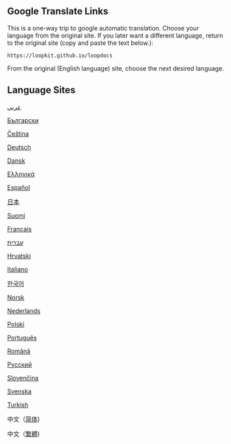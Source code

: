 ## Google Translate Links

This is a one-way trip to google automatic translation. Choose your language from the original site. If you later want a different language, return to the original site (copy and paste the text below.):

```
https://loopkit.github.io/loopdocs
```

From the original (English language) site, choose the next desired language.

## Language Sites

[عربي](https://loopkit-github-io.translate.goog/loopdocs/?_x_tr_sl=auto&_x_tr_tl=ar)

[Български](https://loopkit-github-io.translate.goog/loopdocs/?_x_tr_sl=auto&_x_tr_tl=bg)

[Čeština](https://loopkit-github-io.translate.goog/loopdocs/?_x_tr_sl=auto&_x_tr_tl=cs)

[Deutsch](https://loopkit-github-io.translate.goog/loopdocs/?_x_tr_sl=auto&_x_tr_tl=de)

[Dansk](https://loopkit-github-io.translate.goog/loopdocs/?_x_tr_sl=auto&_x_tr_tl=da)

[Ελληνικά](https://loopkit-github-io.translate.goog/loopdocs/?_x_tr_sl=auto&_x_tr_tl=el)

[Español](https://loopkit-github-io.translate.goog/loopdocs/?_x_tr_sl=auto&_x_tr_tl=es)

[日本](https://loopkit-github-io.translate.goog/loopdocs/?_x_tr_sl=auto&_x_tr_tl=ja)

[Suomi](https://loopkit-github-io.translate.goog/loopdocs/?_x_tr_sl=auto&_x_tr_tl=fi)

[Français](https://loopkit-github-io.translate.goog/loopdocs/?_x_tr_sl=auto&_x_tr_tl=fr)

[עברית](https://loopkit-github-io.translate.goog/loopdocs/?_x_tr_sl=auto&_x_tr_tl=he)

[Hrvatski](https://loopkit-github-io.translate.goog/loopdocs/?_x_tr_sl=auto&_x_tr_tl=hr)

[Italiano](https://loopkit-github-io.translate.goog/loopdocs/?_x_tr_sl=auto&_x_tr_tl=it)

[한국어](https://loopkit-github-io.translate.goog/loopdocs/?_x_tr_sl=auto&_x_tr_tl=ko)

[Norsk](https://loopkit-github-io.translate.goog/loopdocs/?_x_tr_sl=auto&_x_tr_tl=nb)

[Nederlands](https://loopkit-github-io.translate.goog/loopdocs/?_x_tr_sl=auto&_x_tr_tl=nl)

[Polski](https://loopkit-github-io.translate.goog/loopdocs/?_x_tr_sl=auto&_x_tr_tl=pl)

[Português](https://loopkit-github-io.translate.goog/loopdocs/?_x_tr_sl=auto&_x_tr_tl=pt)

[Română](https://loopkit-github-io.translate.goog/loopdocs/?_x_tr_sl=auto&_x_tr_tl=ro)

[Русский](https://loopkit-github-io.translate.goog/loopdocs/?_x_tr_sl=auto&_x_tr_tl=ru)

[Slovenčina](https://loopkit-github-io.translate.goog/loopdocs/?_x_tr_sl=auto&_x_tr_tl=sk)

[Svenska](https://loopkit-github-io.translate.goog/loopdocs/?_x_tr_sl=auto&_x_tr_tl=sv)

[Turkish](https://loopkit-github-io.translate.goog/loopdocs/?_x_tr_sl=auto&_x_tr_tl=tr)

中文（[简体](https://loopkit-github-io.translate.goog/loopdocs/?_x_tr_sl=auto&_x_tr_tl=zh_cn))

中文（[繁體](https://loopkit-github-io.translate.goog/loopdocs/?_x_tr_sl=auto&_x_tr_tl=zh_tw))
